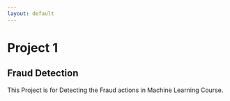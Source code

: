 ```yaml
---
layout: default
---
```



# Project 1
## Fraud Detection

This Project is for Detecting the Fraud actions in Machine Learning Course.





